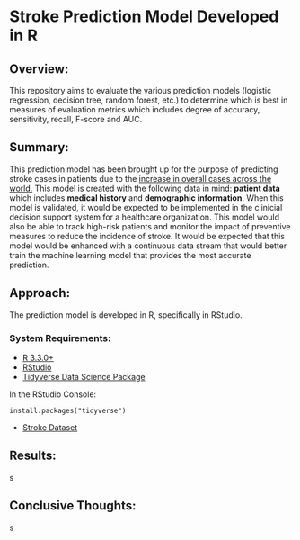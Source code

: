 # Stroke Prediction Model Developed in R

## Overview: 
This repository aims to evaluate the various prediction models (logistic regression, decision tree, random forest, etc.) to determine which is best in measures of evaluation metrics which includes degree of accuracy, sensitivity, recall, F-score and AUC.

## Summary:
This prediction model has been brought up for the purpose of predicting stroke cases in patients due to the [increase in overall cases across the world.](https://www.who.int/srilanka/news/detail/29-10-2022-world-stroke-day-2022#:~:text=The%20Global%20Stroke%20Factsheet%20released%20in%202022,in%20stroke%20incidence%2C%2043%%20increase%20in%20deaths)  This model is created with the following data in mind: **patient data** which includes **medical history** and **demographic information**.  When this model is validated, it would be expected to be implemented in the clinicial decision support system for a healthcare organization.  This model would also be able to track high-risk patients and monitor the impact of preventive measures to reduce the incidence of stroke.  It would be expected that this model would be enhanced with a continuous data stream that would better train the machine learning model that provides the most accurate prediction.  

## Approach:
The prediction model is developed in R, specifically in RStudio.  

### System Requirements:

- [R 3.3.0+](https://cran.rstudio.com/)
- [RStudio](https://posit.co/download/rstudio-desktop/)
- [Tidyverse Data Science Package](https://www.tidyverse.org/)

In the RStudio Console:
```
install.packages("tidyverse")
```
- [Stroke Dataset](https://www.kaggle.com/datasets/fedesoriano/stroke-prediction-dataset/code?resource=download)

## Results:
s

## Conclusive Thoughts: 
s





